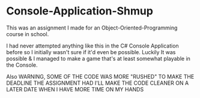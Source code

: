 # Console-Application-Shmup
This was an assignment I made for an Object-Oriented-Programming course in school. 

I had never attempted anything like this in the C# Console Application before so I initially wasn't sure if it'd even be possible. 
Luckily It was possible & I managed to make a game that's at least somewhat playable in the Console.

Also WARNING, SOME OF THE CODE WAS MORE "RUSHED" TO MAKE THE DEADLINE THE ASSIGNMENT HAD I'LL MAKE THE CODE CLEANER ON A LATER DATE WHEN I HAVE MORE TIME ON MY HANDS
